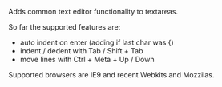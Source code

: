 Adds common text editor functionality to textareas.



So far the supported features are:

* auto indent on enter (adding if last char was {)
* indent / dedent with Tab / Shift + Tab
* move lines with Ctrl + Meta + Up / Down



Supported browsers are IE9 and recent Webkits and Mozzilas.
